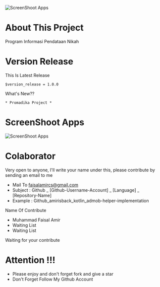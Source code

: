 ![ScreenShoot Apps](other/docs/banner.png?raw=true)

# About This Project
Program Informasi Pendataan Nikah

# Version Release
This Is Latest Release

    $version_release = 1.0.0

What's New??

    * Promadika Project *

# ScreenShoot Apps
![ScreenShoot Apps](other/docs/screenshoot/SS1.png?raw=true)

# Colaborator
Very open to anyone, I'll write your name under this, please contribute by sending an email to me

- Mail To faisalamircs@gmail.com
- Subject : Github _ [Github-Username-Account] _ [Language] _ [Repository-Name]
- Example : Github_amirisback_kotlin_admob-helper-implementation

Name Of Contribute
- Muhammad Faisal Amir
- Waiting List
- Waiting List

Waiting for your contribute

# Attention !!!
- Please enjoy and don't forget fork and give a star
- Don't Forget Follow My Github Account
